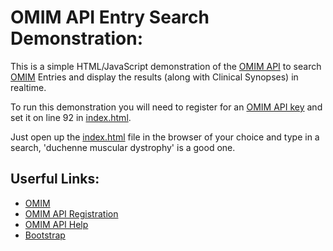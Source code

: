 OMIM API Entry Search Demonstration:
====================================

This is a simple HTML/JavaScript demonstration of the [OMIM API](https://omim.org/help/api)
to search [OMIM](https://omim.org/) Entries and display the results (along with Clinical Synopses)
in realtime.

To run this demonstration you will need to register for an [OMIM API key](https://omim.org/api)
and set it on line 92 in [index.html](./index.html#92).

Just open up the [index.html](./index.html) file in the browser of your choice
and type in a search, 'duchenne muscular dystrophy' is a good one.



Userful Links:
--------------

- [OMIM](https://omim.org/)
- [OMIM API Registration](https://omim.org/api)
- [OMIM API Help](https://omim.org/help/api)
- [Bootstrap](https://getbootstrap.com)
